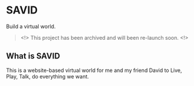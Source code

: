 # SAVID
Build a virtual world.
> <!> This project has been archived and will been re-launch soon. <!>

## What is SAVID
This is a website-based virtual world for me and my friend David to Live, Play, Talk, do everything we want.

